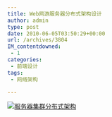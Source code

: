 ```yaml
---
title: Web网游服务器分布式架构设计
author: admin
type: post
date: 2010-06-05T03:50:29+00:00
url: /archives/3804
IM_contentdowned:
 - 1
categories:
 - 前端设计
tags:
 - 网络架构

---
```

[![服务器集群分布式架构](http://blogx.haohtml.com/wp-content/uploads/2010/06/服务器集群分布式架构.png)][1]

[1]: http://blog.haohtml.com/wp-content/uploads/2010/06/服务器集群分布式架构.png
